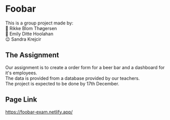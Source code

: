 # Foobar
This is a group project made by: <br>
🥰 Rikke Blom Thøgersen <br>
🤩 Emily Ditte Hoolahan <br>
😉 Sandra Krejcir

## The Assignment
Our assignment is to create a order form for a beer bar and a dashboard for it's employees. <br>
The data is provided from a database provided by our teachers. <br>
The project is expected to be done by 17th December. 

## Page Link
https://foobar-exam.netlify.app/
